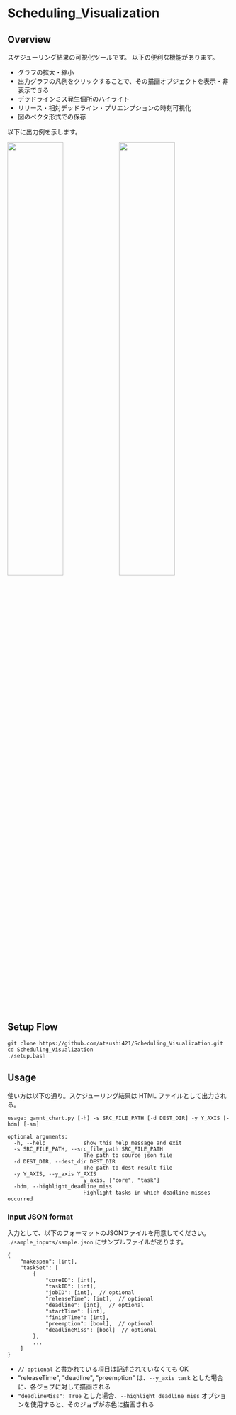 # Scheduling_Visualization

## Overview
スケジューリング結果の可視化ツールです。
以下の便利な機能があります。
- グラフの拡大・縮小
- 出力グラフの凡例をクリックすることで、その描画オブジェクトを表示・非表示できる
- デッドラインミス発生個所のハイライト
- リリース・相対デッドライン・プリエンプションの時刻可視化
- 図のベクタ形式での保存

以下に出力例を示します。

<img src="https://user-images.githubusercontent.com/55824710/187318197-64a59624-1ea5-449b-96b7-2696d722597d.svg" width="50%"><img src="https://user-images.githubusercontent.com/55824710/187318194-322aedb0-82fb-478d-8d0d-d0f64612547b.svg" width="50%">

## Setup Flow
```
git clone https://github.com/atsushi421/Scheduling_Visualization.git
cd Scheduling_Visualization
./setup.bash
```

## Usage
使い方は以下の通り。スケジューリング結果は HTML ファイルとして出力される。

```
usage: gannt_chart.py [-h] -s SRC_FILE_PATH [-d DEST_DIR] -y Y_AXIS [-hdm] [-sm]

optional arguments:
  -h, --help            show this help message and exit
  -s SRC_FILE_PATH, --src_file_path SRC_FILE_PATH
                        The path to source json file
  -d DEST_DIR, --dest_dir DEST_DIR
                        The path to dest result file
  -y Y_AXIS, --y_axis Y_AXIS
                        y_axis. ["core", "task"]
  -hdm, --highlight_deadline_miss
                        Highlight tasks in which deadline misses occurred
```

### Input JSON format
入力として、以下のフォーマットのJSONファイルを用意してください。
`./sample_inputs/sample.json` にサンプルファイルがあります。

```
{
    "makespan": [int],
    "taskSet": [
        {
            "coreID": [int],
            "taskID": [int],
            "jobID": [int],  // optional
            "releaseTime": [int],  // optional
            "deadline": [int],  // optional
            "startTime": [int],
            "finishTime": [int],
            "preemption": [bool],  // optional
            "deadlineMiss": [bool]  // optional
        },
        ...
    ]
}
```
- `// optional` と書かれている項目は記述されていなくても OK
- "releaseTime", "deadline", "preemption" は、`--y_axis task` とした場合に、各ジョブに対して描画される
- `"deadlineMiss": True` とした場合、`--highlight_deadline_miss` オプションを使用すると、そのジョブが赤色に描画される
